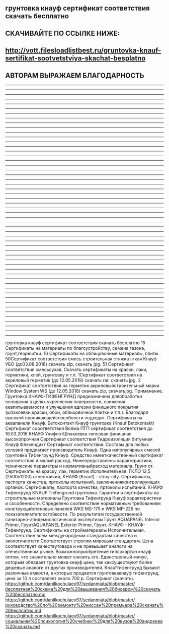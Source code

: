 грунтовка кнауф сертификат соответствия скачать бесплатно
--------------------------------------------------
СКАЧИВАЙТЕ ПО ССЫЛКЕ НИЖЕ:
--------------------------------------------------
http://vott.filesloadlistbest.ru/gruntovka-knauf-sertifikat-sootvetstviya-skachat-besplatno
--------------------------------------------------
АВТОРАМ ВЫРАЖАЕМ БЛАГОДАРНОСТЬ
--------------------------------------------------
--------------------------------------------------
--------------------------------------------------
--------------------------------------------------
--------------------------------------------------
--------------------------------------------------
--------------------------------------------------
--------------------------------------------------
--------------------------------------------------
--------------------------------------------------
--------------------------------------------------
--------------------------------------------------
--------------------------------------------------
--------------------------------------------------
--------------------------------------------------
--------------------------------------------------
--------------------------------------------------
--------------------------------------------------
--------------------------------------------------
--------------------------------------------------
--------------------------------------------------
--------------------------------------------------
--------------------------------------------------
--------------------------------------------------
--------------------------------------------------
--------------------------------------------------
--------------------------------------------------
--------------------------------------------------
--------------------------------------------------
--------------------------------------------------
--------------------------------------------------
--------------------------------------------------
--------------------------------------------------
--------------------------------------------------
--------------------------------------------------
--------------------------------------------------
--------------------------------------------------
--------------------------------------------------
--------------------------------------------------
--------------------------------------------------
--------------------------------------------------
--------------------------------------------------
--------------------------------------------------
--------------------------------------------------
--------------------------------------------------
--------------------------------------------------
--------------------------------------------------
--------------------------------------------------
--------------------------------------------------
--------------------------------------------------
--------------------------------------------------
--------------------------------------------------
--------------------------------------------------
--------------------------------------------------
--------------------------------------------------
грунтовка кнауф сертификат соответствия скачать бесплатно 15 Сертификаты на материалы по благоустройству, семена газона, грунт,георештки. 16 Сертификаты на облицовочные материалы, плиты . 50Сертификат соответствия смесь строительная стяжка лгкая Кнауф УБО (до03.08.2018) скачать zip, скачать jpg. 51 Сертификат соответствия смесьсухая. Скачать сертификаты на краски, лаки, герметики, клей, грунтовку и т.п.  1Сертификат соответствия на акриловый герметик (до 12.05.2019) скачать rar, скачать jpg. 2 Сертификат соответствия на герметик акриловыйстроительный марки Window System WS (до 12.05.2018) скачать zip, скачатьjpg. Применение. Грунтовка КНАУФ-ТИФЕНГРУНД предназначена дляобработки основания в целях укрепления поверхности, снижения еевпитываемости и улучшения адгезии финишного покрытия (шпаклевки,краски, обои, облицовочной плитки и т.п.). Благодаря высокой проникающейспособности подходит. Сертификаты на аквапанели Кнауф. Бетоконтакт Кнауф грунтовка (Knauf Betokontakt) Сертификат сооответствия Волма ПГП сертификат соответствия до 16.03.2016  КНАУФ УнифлотШпаклевка гипсовая финишная высокопрочная Сертификат соответствия Гидроизоляция битумная Кнауф Флэхендихт Сертификат соответствия. Составы для любых условий предлагает производитель Кнауф. Одна изпопулярных смесей  грунтовка Тифенгрунд Кнауф. Средство имееткачественный сертификат соответствия и малый расход. Нижепредставлены характеристики, технические параметры и нормативныйрасход материала. Грунт от. Сертификаты на краску, лак, герметик  Исполнительная. ГКЛО 12,5 (2500х1200) огнестойкий, КНАУФ (Knauf) - stroy-city. Сертификаты, паспорта качества, пртоколы испытаний, заключенияконтролирующих органов. Сертификаты, паспорта качества, пртоколы испытаний. КНАУФ Тифенгрунд  KNAUF Tiefengrund грунтовка. Гарантии и сертификаты на строительные материалы
Грунтовка Тифенгрунд Кнауф  характеристики и сособенности. Определено соответствие нормативным требованиям конструкцийстеновых панелей WKS MS-175 и WKS MP-225 по показателямтеплостойкости.  По результатам государственной санитарно-эпидемиологической экспертизы Грунт AQUAPANEL Interior Primer, ГрунтAQUAPANEL Exterior Primer, Грунт. КНАУФ - КНАУФ-Тифенгрунд. Сертификаты на стройматериалы  Исполнительная. Соответствие всем международным стандартам качества и экологичнотсти.Соответствует строгим мировым стандартам. Цена соответствует качествутовара и не превышает аналоги на отечественном рынке. Возможноприобретение гипсокартон кнауф оптом, что значительно может снизить его. Единственный минус, которым обладает грунтовка кнауф  цена, так каксуществуют более дешевые аналоги от других производителей. Knaufтифенгрунд  Бывают различные емкости, в которых продается грунтовкакнауф тифенгрунд, цена за 10 л составляет около 700 р.  Сертификат (скачать).
https://github.com/danilkochulaev97/sedanmiata/blob/master/бесплатная%20схема%20для%20вышивания%20бисером%20скачать%20бесплатно.md
https://github.com/danilkochulaev97/sedanmiata/blob/master/руководство%20по%20ремонту%20ниссан%20премьера%20скачать%20бесплатно.md
https://github.com/danilkochulaev97/sedanmiata/blob/master/социальная%20психология%20учебник%20для%20вузов%20андреева%20скачать.md